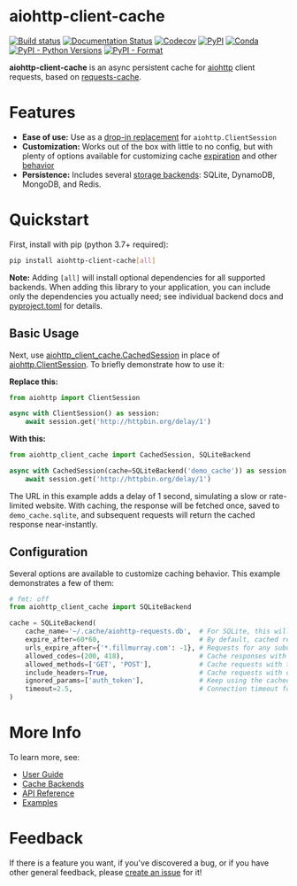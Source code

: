 # aiohttp-client-cache

[![Build status](https://github.com/requests-cache/aiohttp-client-cache/actions/workflows/build.yml/badge.svg?branch=main)](https://github.com/requests-cache/aiohttp-client-cache/actions)
[![Documentation Status](https://img.shields.io/readthedocs/aiohttp-client-cache/latest?label=docs)](https://aiohttp-client-cache.readthedocs.io/en/stable/)
[![Codecov](https://codecov.io/gh/requests-cache/aiohttp-client-cache/branch/main/graph/badge.svg?token=I6PNLYTILM)](https://codecov.io/gh/requests-cache/aiohttp-client-cache)
[![PyPI](https://img.shields.io/pypi/v/aiohttp-client-cache?color=blue)](https://pypi.org/project/aiohttp-client-cache)
[![Conda](https://img.shields.io/conda/vn/conda-forge/aiohttp-client-cache?color=blue)](https://anaconda.org/conda-forge/aiohttp-client-cache)
[![PyPI - Python Versions](https://img.shields.io/pypi/pyversions/aiohttp-client-cache)](https://pypi.org/project/aiohttp-client-cache)
[![PyPI - Format](https://img.shields.io/pypi/format/aiohttp-client-cache?color=blue)](https://pypi.org/project/aiohttp-client-cache)

**aiohttp-client-cache** is an async persistent cache for [aiohttp](https://docs.aiohttp.org)
client requests, based on [requests-cache](https://github.com/reclosedev/requests-cache).

# Features
* **Ease of use:** Use as a [drop-in replacement](https://aiohttp-client-cache.readthedocs.io/en/stable/user_guide.html)
  for `aiohttp.ClientSession`
* **Customization:** Works out of the box with little to no config, but with plenty of options
  available for customizing cache
  [expiration](https://aiohttp-client-cache.readthedocs.io/en/stable/user_guide.html#cache-expiration)
  and other [behavior](https://aiohttp-client-cache.readthedocs.io/en/stable/user_guide.html#cache-options)
* **Persistence:** Includes several [storage backends](https://aiohttp-client-cache.readthedocs.io/en/stable/backends.html):
  SQLite, DynamoDB, MongoDB, and Redis.

# Quickstart
First, install with pip (python 3.7+ required):
```bash
pip install aiohttp-client-cache[all]
```

**Note:**
Adding `[all]` will install optional dependencies for all supported backends. When adding this
library to your application, you can include only the dependencies you actually need; see individual
backend docs and [pyproject.toml](https://github.com/requests-cache/aiohttp-client-cache/blob/main/pyproject.toml)
for details.

## Basic Usage
Next, use [aiohttp_client_cache.CachedSession](https://aiohttp-client-cache.readthedocs.io/en/stable/modules/aiohttp_client_cache.session.html#aiohttp_client_cache.session.CachedSession)
in place of [aiohttp.ClientSession](https://docs.aiohttp.org/en/stable/client_reference.html#aiohttp.ClientSession).
To briefly demonstrate how to use it:

**Replace this:**
```python
from aiohttp import ClientSession

async with ClientSession() as session:
    await session.get('http://httpbin.org/delay/1')
```

**With this:**
```python
from aiohttp_client_cache import CachedSession, SQLiteBackend

async with CachedSession(cache=SQLiteBackend('demo_cache')) as session:
    await session.get('http://httpbin.org/delay/1')
```

The URL in this example adds a delay of 1 second, simulating a slow or rate-limited website.
With caching, the response will be fetched once, saved to `demo_cache.sqlite`, and subsequent
requests will return the cached response near-instantly.

## Configuration
Several options are available to customize caching behavior. This example demonstrates a few of them:

```python
# fmt: off
from aiohttp_client_cache import SQLiteBackend

cache = SQLiteBackend(
    cache_name='~/.cache/aiohttp-requests.db',  # For SQLite, this will be used as the filename
    expire_after=60*60,                         # By default, cached responses expire in an hour
    urls_expire_after={'*.fillmurray.com': -1}, # Requests for any subdomain on this site will never expire
    allowed_codes=(200, 418),                   # Cache responses with these status codes
    allowed_methods=['GET', 'POST'],            # Cache requests with these HTTP methods
    include_headers=True,                       # Cache requests with different headers separately
    ignored_params=['auth_token'],              # Keep using the cached response even if this param changes
    timeout=2.5,                                # Connection timeout for SQLite backend
)
```

# More Info
To learn more, see:
* [User Guide](https://aiohttp-client-cache.readthedocs.io/en/stable/user_guide.html)
* [Cache Backends](https://aiohttp-client-cache.readthedocs.io/en/stable/backends.html)
* [API Reference](https://aiohttp-client-cache.readthedocs.io/en/stable/reference.html)
* [Examples](https://aiohttp-client-cache.readthedocs.io/en/stable/examples.html)

# Feedback
If there is a feature you want, if you've discovered a bug, or if you have other general feedback, please
[create an issue](https://github.com/requests-cache/aiohttp-client-cache/issues/new/choose) for it!
